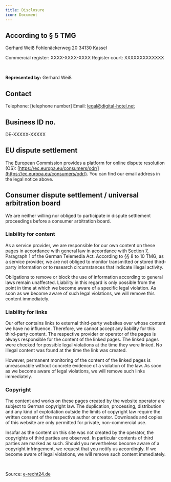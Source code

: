 ```yaml
---
title: Disclosure
icon: Document
---
```


## According to § 5 TMG

Gerhard Weiß
Fohlenäckerweg 20
34130 Kassel

Commercial register: XXXX-XXXX-XXXX
Register court: XXXXXXXXXXXXX

<br>

**Represented by:**
Gerhard Weiß

## Contact

Telephone: [telephone number]
Email: legal@digital-hotel.net

## Business ID no.

DE-XXXXX-XXXXX

## EU dispute settlement

The European Commission provides a platform for online dispute resolution (OS): [https://ec.europa.eu/consumers/odr/](https://ec.europa.eu/consumers/odr/).
You can find our email address in the legal notice above.

## Consumer dispute settlement / universal arbitration board

We are neither willing nor obliged to participate in dispute settlement proceedings before a consumer arbitration board.

### Liability for content

As a service provider, we are responsible for our own content on these pages in accordance with general law in accordance with Section 7, Paragraph 1 of the German Telemedia Act. According to §§ 8 to 10 TMG, as a service provider, we are not obliged to monitor transmitted or stored third-party information or to research circumstances that indicate illegal activity.

Obligations to remove or block the use of information according to general laws remain unaffected. Liability in this regard is only possible from the point in time at which we become aware of a specific legal violation. As soon as we become aware of such legal violations, we will remove this content immediately.

### Liability for links

Our offer contains links to external third-party websites over whose content we have no influence. Therefore, we cannot accept any liability for this third-party content. The respective provider or operator of the pages is always responsible for the content of the linked pages. The linked pages were checked for possible legal violations at the time they were linked. No illegal content was found at the time the link was created.

However, permanent monitoring of the content of the linked pages is unreasonable without concrete evidence of a violation of the law. As soon as we become aware of legal violations, we will remove such links immediately.

### Copyright

The content and works on these pages created by the website operator are subject to German copyright law. The duplication, processing, distribution and any kind of exploitation outside the limits of copyright law require the written consent of the respective author or creator. Downloads and copies of this website are only permitted for private, non-commercial use.

Insofar as the content on this site was not created by the operator, the copyrights of third parties are observed. In particular contents of third parties are marked as such. Should you nevertheless become aware of a copyright infringement, we request that you notify us accordingly. If we become aware of legal violations, we will remove such content immediately.

<br>

Source: [e-recht24.de](https://www.e-recht24.de)
